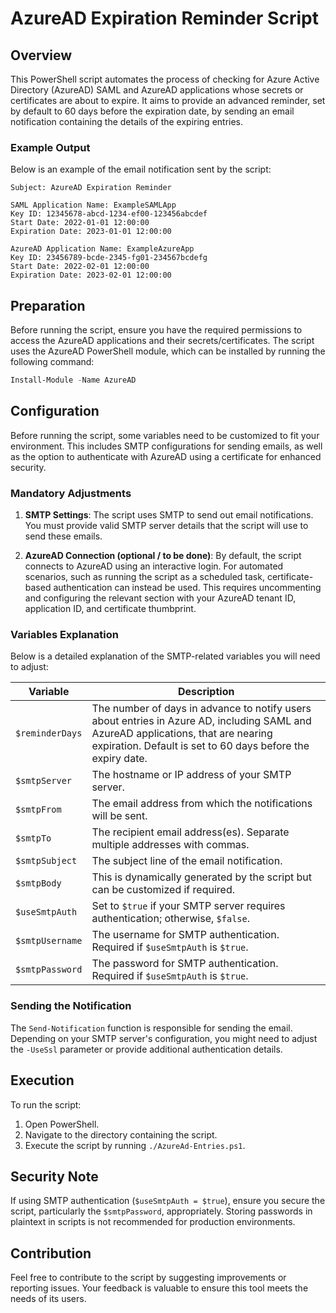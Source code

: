 # AzureAD Expiration Reminder Script

## Overview

This PowerShell script automates the process of checking for Azure Active Directory (AzureAD) SAML and AzureAD applications whose secrets or certificates are about to expire. It aims to provide an advanced reminder, set by default to 60 days before the expiration date, by sending an email notification containing the details of the expiring entries.

### Example Output

Below is an example of the email notification sent by the script:

```
Subject: AzureAD Expiration Reminder

SAML Application Name: ExampleSAMLApp
Key ID: 12345678-abcd-1234-ef00-123456abcdef
Start Date: 2022-01-01 12:00:00
Expiration Date: 2023-01-01 12:00:00

AzureAD Application Name: ExampleAzureApp
Key ID: 23456789-bcde-2345-fg01-234567bcdefg
Start Date: 2022-02-01 12:00:00
Expiration Date: 2023-02-01 12:00:00
```

## Preparation

Before running the script, ensure you have the required permissions to access the AzureAD applications and their secrets/certificates. The script uses the AzureAD PowerShell module, which can be installed by running the following command:

```powershell
Install-Module -Name AzureAD
```

## Configuration

Before running the script, some variables need to be customized to fit your environment. This includes SMTP configurations for sending emails, as well as the option to authenticate with AzureAD using a certificate for enhanced security.

### Mandatory Adjustments

1. **SMTP Settings**: The script uses SMTP to send out email notifications. You must provide valid SMTP server details that the script will use to send these emails.

2. **AzureAD Connection (optional / to be done)**: By default, the script connects to AzureAD using an interactive login. For automated scenarios, such as running the script as a scheduled task, certificate-based authentication can instead be used. This requires uncommenting and configuring the relevant section with your AzureAD tenant ID, application ID, and certificate thumbprint.

### Variables Explanation

Below is a detailed explanation of the SMTP-related variables you will need to adjust:

| Variable        | Description |
|-----------------|-------------|
| `$reminderDays` | The number of days in advance to notify users about entries in Azure AD, including SAML and AzureAD applications, that are nearing expiration. Default is set to 60 days before the expiry date. |
| `$smtpServer`   | The hostname or IP address of your SMTP server. |
| `$smtpFrom`     | The email address from which the notifications will be sent. |
| `$smtpTo`       | The recipient email address(es). Separate multiple addresses with commas. |
| `$smtpSubject`  | The subject line of the email notification. |
| `$smtpBody`     | This is dynamically generated by the script but can be customized if required. |
| `$useSmtpAuth`  | Set to `$true` if your SMTP server requires authentication; otherwise, `$false`. |
| `$smtpUsername` | The username for SMTP authentication. Required if `$useSmtpAuth` is `$true`. |
| `$smtpPassword` | The password for SMTP authentication. Required if `$useSmtpAuth` is `$true`. |

### Sending the Notification

The `Send-Notification` function is responsible for sending the email. Depending on your SMTP server's configuration, you might need to adjust the `-UseSsl` parameter or provide additional authentication details.

## Execution

To run the script:

1. Open PowerShell.
2. Navigate to the directory containing the script.
3. Execute the script by running `./AzureAd-Entries.ps1`.

## Security Note

If using SMTP authentication (`$useSmtpAuth = $true`), ensure you secure the script, particularly the `$smtpPassword`, appropriately. Storing passwords in plaintext in scripts is not recommended for production environments.

## Contribution

Feel free to contribute to the script by suggesting improvements or reporting issues. Your feedback is valuable to ensure this tool meets the needs of its users.
